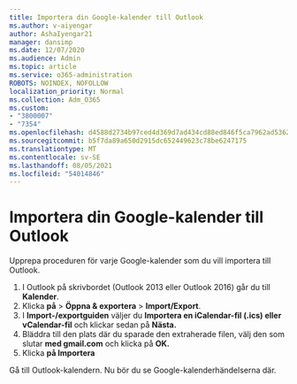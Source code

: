```yaml
---
title: Importera din Google-kalender till Outlook
ms.author: v-aiyengar
author: AshaIyengar21
manager: dansimp
ms.date: 12/07/2020
ms.audience: Admin
ms.topic: article
ms.service: o365-administration
ROBOTS: NOINDEX, NOFOLLOW
localization_priority: Normal
ms.collection: Adm_O365
ms.custom:
- "3800007"
- "7354"
ms.openlocfilehash: d4588d2734b97ced4d369d7ad434cd88ed846f5ca7962ad5362301fea7c54114
ms.sourcegitcommit: b5f7da89a650d2915dc652449623c78be6247175
ms.translationtype: MT
ms.contentlocale: sv-SE
ms.lasthandoff: 08/05/2021
ms.locfileid: "54014846"
---
```

# <a name="import-your-google-calendar-to-outlook"></a>Importera din Google-kalender till Outlook

Upprepa proceduren för varje Google-kalender som du vill importera till Outlook.

1. I Outlook på skrivbordet (Outlook 2013 eller Outlook 2016) går du till **Kalender**.
1. Klicka **på**  >  **Öppna & exportera**  >  **Import/Export**.
1. I **Import-/exportguiden** väljer du **Importera en iCalendar-fil (.ics) eller vCalendar-fil** och klickar sedan på **Nästa.**
1. Bläddra till den plats där du sparade den extraherade filen, välj den som slutar **med gmail.com** och klicka på **OK.**
1. Klicka **på Importera**

Gå till Outlook-kalendern. Nu bör du se Google-kalenderhändelserna där.
